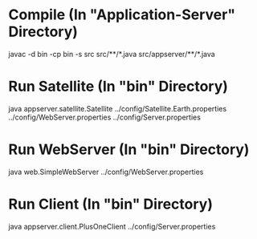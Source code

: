 # Compile (In "Application-Server" Directory)
javac -d bin -cp bin -s src src/\*\*/\*.java src/appserver/\*\*/\*.java
# Run Satellite (In "bin" Directory)
java appserver.satellite.Satellite ../config/Satellite.Earth.properties ../config/WebServer.properties ../config/Server.properties
# Run WebServer (In "bin" Directory)
java web.SimpleWebServer ../config/WebServer.properties
# Run Client (In "bin" Directory)
java appserver.client.PlusOneClient ../config/Server.properties